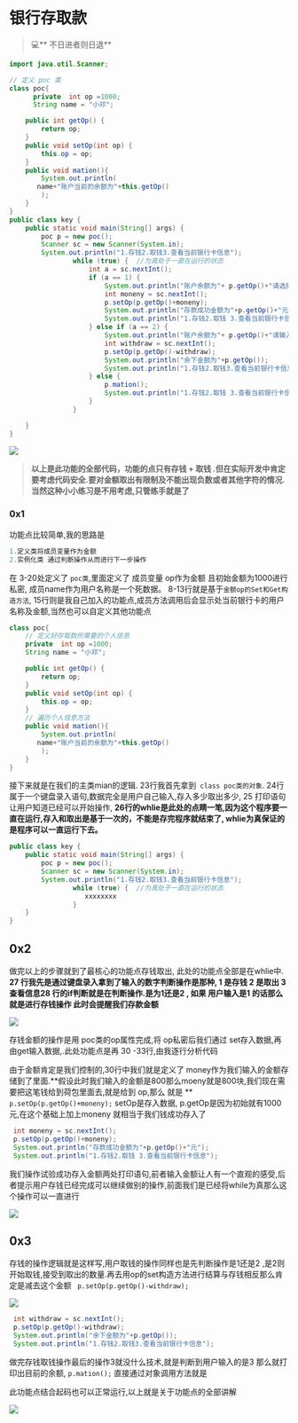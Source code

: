 # 银行存取款

> 💻\*\* 不日进者则日退\*\*

```java
import java.util.Scanner;

// 定义 poc 类
class poc{
      private  int op =1000;
      String name = "小邓";

    public int getOp() {
        return op;
    }
    public void setOp(int op) {
        this.op = op;
    }
    public void mation(){
        System.out.println(
       name+"账户当前的余额为"+this.getOp()
        );
    }
}
public class key {
    public static void main(String[] args) {
        poc p = new poc();
        Scanner sc = new Scanner(System.in);
        System.out.println("1.存钱2.取钱3.查看当前银行卡信息");
                while (true) {  //为真处于一直在运行的状态
                    int a = sc.nextInt();
                    if (a == 1) {
                        System.out.println("账户余额为"+ p.getOp()+"请选择存款金额");
                        int moneny = sc.nextInt();
                        p.setOp(p.getOp()+moneny);
                        System.out.println("存款成功金额为"+p.getOp()+"元");
                        System.out.println("1.存钱2.取钱 3.查看当前银行卡信息");
                    } else if (a == 2) {
                        System.out.println("账户余额为"+ p.getOp()+"请输入取款金额");
                        int withdraw = sc.nextInt();
                        p.setOp(p.getOp()-withdraw);
                        System.out.println("余下金额为"+p.getOp());
                        System.out.println("1.存钱2.取钱3.查看当前银行卡信息");
                    } else {
                        p.mation();
                        System.out.println("1.存钱2.取钱 3.查看当前银行卡信息");
                    }
                }

    }
}

```

![](image/image_nkEp0FMibI.png)

> **以上是此功能的全部代码，功能的点只有存钱 + 取钱 .但在实际开发中肯定要考虑代码安全.要对金额取出有限制及不能出现负数或者其他字符的情况.当然这种小小练习是不用考虑,只管练手就是了**

### 0x1

功能点比较简单,我的思路是

```java
1.定义类将成员变量作为金额
2.实例化类 通过判断操作从而进行下一步操作
```

在 3-20处定义了 `poc类`,里面定义了 成员变量 op作为金额 且初始金额为1000进行私密, 成员name作为用户名称是一个死数据。  8-13行就是基于`金额op的Set和Get构造方法`,  15行则是我自己加入的功能点,成员方法调用后会显示处当前银行卡的用户名称及金额,当然也可以自定义其他功能点

```java
class poc{
    // 定义好存取款所需要的个人信息
    private  int op =1000;
    String name = "小邓";

    public int getOp() {
        return op;
    }
    public void setOp(int op) {
        this.op = op;
    }
    // 遍历个人信息方法
    public void mation(){
        System.out.println(
       name+"账户当前的余额为"+this.getOp()
        );
    }
}
```

接下来就是在我们的主类mian的逻辑. 23行我首先拿到` class poc类的对象`. 24行属于一个键盘录入语句,数据完全是用户自己输入,存入多少取出多少,  25 打印语句让用户知道已经可以开始操作, **26行的whlie是此处的点睛一笔,因为这个程序要一直在运行,存入和取出是基于一次的，不能是存完程序就结束了, whlie为真保证的是程序可以一直运行下去。**

```java
public class key {
    public static void main(String[] args) {
        poc p = new poc();
        Scanner sc = new Scanner(System.in);
        System.out.println("1.存钱2.取钱3.查看当前银行卡信息");
                while (true) {  //为真处于一直在运行的状态
                   xxxxxxxx
                }
    }
}

```

## 0x2

做完以上的步骤就到了最核心的功能点存钱取出, 此处的功能点全部是在whlie中. **27 行我先是通过键盘录入拿到了输入的数字判断操作是那种,  1 是存钱 2 是取出 3查看信息28 行的if判断就是在判断操作.是为1还是2 , 如果 用户输入是1 的话那么就是进行存钱操作 此时会提醒我们存款金额**

![](image/image_tEGSBjRVlZ.png)

存钱金额的操作是用 poc类的op属性完成,将 op私密后我们通过 set存入数据,再由get输入数据,.此处功能点是再 30 -33行,由我逐行分析代码

由于金额肯定是我们控制的,30行中我们就是定义了 money作为我们输入的金额存储到了里面.\*\*假设此时我们输入的金额是800那么moeny就是800块,我们现在需要把这笔钱给到荷包里面去,就是给到 op,那么 就是 \*\*  `p.setOp(p.getOp()+moneny);`  setOp是存入数据, p.getOp是因为初始就有1000元,在这个基础上加上moneny 就相当于我们钱成功存入了&#x20;

```java
 int moneny = sc.nextInt();
 p.setOp(p.getOp()+moneny);
 System.out.println("存款成功金额为"+p.getOp()+"元");
 System.out.println("1.存钱2.取钱 3.查看当前银行卡信息");
```

&#x20;

我们操作试验成功存入金额两处打印语句,前者输入金额让人有一个直观的感受,后者提示用户存钱已经完成可以继续做别的操作,前面我们是已经将while为真那么这个操作可以一直进行

![](image/图片_wIH6kV3AdC.png)

## 0x3

存钱的操作逻辑就是这样写,用户取钱的操作同样也是先判断操作是1还是2 ,是2则开始取钱,接受到取出的数量.再去用op的set构造方法进行结算与存钱相反那么肯定是减去这个金额 ` p.setOp(p.getOp()-withdraw);`

![](image/image_laYOnBXI-z.png)

```java
 int withdraw = sc.nextInt();
 p.setOp(p.getOp()-withdraw);
 System.out.println("余下金额为"+p.getOp());
 System.out.println("1.存钱2.取钱3.查看当前银行卡信息");
```

做完存钱取钱操作最后的操作3就没什么技术,就是判断到用户输入的是3 那么就打印出目前的余额, `p.mation();` 直接通过对象调用方法就是

此功能点结合起码也可以正常运行,以上就是关于功能点的全部讲解

![](image/image_BNQ1MrX3ci.png)
